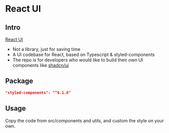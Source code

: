 # React UI

## Intro
[React UI](https://react-ui-ten.vercel.app/)

- Not a library, just for saving time
- A UI codebase for React, based on Typescript & styled-components
- The repo is for developers who would like to build their own UI components like [shadcn/ui]("https://ui.shadcn.com/")

## Package

```json
"styled-components": "^6.1.8"
```

## Usage
Copy the code from src/components and utils, and custom the style on your own.